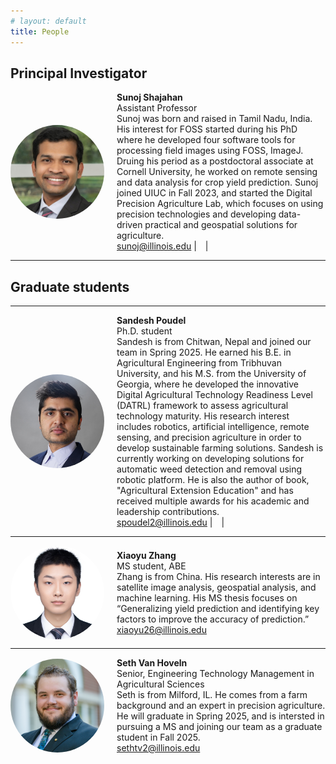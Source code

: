 ```yaml
---
# layout: default
title: People
---
```

<!-- 
      Sunoj was born and raised in Tamil Nadu, India, where he completed his undergraduate and master’s studies at Tamil Nadu Agricultural University, Coimbatore. His interest in sensing and automation began during his master’s work with FT-NIR spectroscopy. During his PhD at North Dakota State University, he developed four software tools for processing field images using FOSS, ImageJ. As a postdoctoral associate at Cornell University, he worked on remote sensing and data analysis for crop yield prediction. Sunoj joined UIUC in Fall 2023, and started the Digital Precision Agriculture Lab, which focuses on developing AI-driven, geospatial solutions for data-driven agriculture and precision technologies.  -->

<!-- # Our team -->

## Principal Investigator

<div style="display: flex; align-items: center;">
    <img src="images/headshots/Sunoj_2024_headshot.jpg" alt="Sunoj Shajahan" style="width: 150px; height: 150px; border-radius: 50%; margin-right: 20px;">
    <div>
        <strong>Sunoj Shajahan </strong><br>
        Assistant Professor  <br>
        Sunoj was born and raised in Tamil Nadu, India. His interest for FOSS started during his PhD where he developed four software tools for processing field images using FOSS, ImageJ. Druing his period as a postdoctoral associate at Cornell University, he worked on remote sensing and data analysis for crop yield prediction. Sunoj joined UIUC in Fall 2023, and started the Digital Precision Agriculture Lab, which focuses on using precision technologies and developing data-driven practical and geospatial solutions for agriculture. <br>
        <a href="mailto:sunoj@illinois.edu">sunoj@illinois.edu</a> | <a href="https://www.linkedin.com/in/sunoj-shajahan-ph-d-23606190/" style="margin-left: 10px;"><i class="fab fa-linkedin"></i></a> | <a href="https://scholar.google.com/citations?user=PSu2s7YAAAAJ&hl=en" style="margin-left: 10px;"><i class="fa-brands fa-google-scholar"></i></a>
    </div>
</div>

---

## Graduate students
<!-- Lora -->

<!-- <div style="display: flex; align-items: center;">
    <img src="images/headshots/Lora_headshot.jpg" alt="Lora Mohanty" style="width: 150px; height: 150px; border-radius: 50%; margin-right: 20px;">
    <div>
        <strong>Lora Mohanty </strong><br>
        Ph.D. student  <br>
        Lora is from Bhubaneswar, India. She completed her M.Tech. in Agro and Rural Technology at IIT Guwahati in 2024 and joined our team in Fall 2024. Her masters research included development of a micro-reactor using Computational Fluid Dynamics which enhances the synthesis of ammonia compared to  the existing reactors. Her research interests are on artificial intelligence, remote sensing, Ag robotics, and precision agriculture and their applications for the development of farmer friendly resources. She is currently working on the use of Synthetic Aperture Radar (SAR) in agricultural applications.<br>
        <a href="mailto:loram3@illinois.edu">loram3@illinois.edu</a> | <a href="https://www.linkedin.com/in/lora-mohanty-aa4301249/" style="margin-left: 10px;"><i class="fab fa-linkedin"></i></a>  
    </div>
</div> -->

---
<!-- Sandesh -->

<div style="display: flex; align-items: center;">
    <img src="images/headshots/Sandesh_headshot.jpg" alt="Sandesh Poudel" style="width: 150px; height: 150px; border-radius: 50%; margin-right: 20px;">
    <div>
        <strong>Sandesh Poudel </strong><br>
        Ph.D. student  <br>
        Sandesh is from Chitwan, Nepal and joined our team in Spring 2025. He earned his B.E. in Agricultural Engineering from Tribhuvan University, and his M.S. from the University of Georgia, where he developed the innovative Digital Agricultural Technology Readiness Level (DATRL) framework to assess agricultural technology maturity. His research interest includes robotics, artificial intelligence, remote sensing, and precision agriculture in order to develop sustainable farming solutions. Sandesh is currently working on developing solutions for automatic weed detection and removal using robotic platform. He is also the author of book, "Agricultural Extension Education" and has received multiple awards for his academic and leadership contributions. <br>
        <a href="mailto:spoudel2@illinois.edu">spoudel2@illinois.edu</a> | <a href="https://www.linkedin.com/in/sandesh-poudel-733b59110/" style="margin-left: 10px;"><i class="fab fa-linkedin"></i></a> | <a href="https://scholar.google.com/citations?user=LH3_qT0AAAAJ&hl=en" style="margin-left: 10px;"><i class="fa-brands fa-google-scholar"></i></a> 
    </div>
</div>

---

<!-- Zhang -->

<div style="display: flex; align-items: center;">
    <img src="images/headshots/Zhang_headshot.jpg" alt="Xiaoyu Zhang" style="width: 150px; height: 150px; border-radius: 50%; margin-right: 20px;">
    <div>
        <strong>Xiaoyu Zhang </strong><br>
        MS student, ABE  <br>
        Zhang is from China. His research interests are in satellite image analysis, geospatial analysis, and machine learning. His MS thesis focuses on “Generalizing yield prediction and identifying key factors to improve the accuracy of prediction.”  <br>
        <a href="mailto:xiaoyu26@illinois.edu">xiaoyu26@illinois.edu</a>
    </div>
</div>

---

<!-- Seth -->
<div style="display: flex; align-items: center;">
    <img src="images/headshots/Seth_headshot.jpg" alt="Person 1" style="width: 150px; height: 150px; border-radius: 50%; margin-right: 20px;">
    <div>
        <strong>Seth Van Hoveln </strong><br>
        Senior, Engineering Technology Management in Agricultural Sciences  <br>
        Seth is from Milford, IL. He comes from a farm background and an expert in precision agriculture. He will graduate in Spring 2025, and is intersted in pursuing a MS and joining our team as a graduate student in Fall 2025. <br>
        <a href="mailto:sethtv2@illinois.edu">sethtv2@illinois.edu</a>        
    </div>
</div>


<!-- Abhi -->

<!-- <div style="display: flex; align-items: center;">
    <img src="images/headshots/Abhi_headshot.jpg" alt="Xiaoyu Zhang" style="width: 150px; height: 150px; border-radius: 50%; margin-right: 20px;">
    <div>
        <strong>Abhinav Pagadala </strong><br>
        MS student, Statistics and Data Science  <br>
        Abhi is from Manhattan, KS. He is part of the AIFARMS project on mechanical weeding project on horseradish. With his expertise, he is training and testing a few detection and segmentation models for navigation and weed removal. He is also finetuning certain models to make it light-weight and can run on smaller edge computing device. <br>
        <a href="mailto:asp14@illinois.edu">asp14@illinois.edu</a> | <a href="https://www.linkedin.com/in/abhinav-pagadala-5201bb231/" style="margin-left: 10px;"><i class="fab fa-linkedin"></i></a> 
    </div>
</div>

--- -->


<!-- Janmejay -->

<!-- <div style="display: flex; align-items: center;">
    <img src="images/headshots/Janmejay_headshot.jpg" alt="Xiaoyu Zhang" style="width: 150px; height: 150px; border-radius: 50%; margin-right: 20px;">
    <div>
        <strong>Janmejay Rathi </strong><br>
        MS, Robotics and Autonomy  <br>
        Janmejay is from Nagpur, India. He completed his B.E. in Computer Science and Engineering from Shri Ramdeobaba College of Engineering and Management, Nagpur and pursued his MS at UIUC. He graduated in Fall 2024 and joined our team as Robotics Engineer in Spring 2025. He is passionate about robotics and working on integrating components for a horseradish weeding project. <br>
        <a href="mailto:email@example.com">jurathi2@illinois.edu</a> | <a href="https://www.linkedin.com/in/janmejayrathi/" style="margin-left: 10px;"><i class="fab fa-linkedin"></i></a> 
    </div>
</div>

--- -->

<!-- ## Undergraduate students -->

<!-- Hannah -->
<!-- <div style="display: flex; align-items: center;">
    <img src="images/headshots/Hannah_headshot.jpg" alt="Person 1" style="width: 150px; height: 150px; border-radius: 50%; margin-right: 20px;">
    <div>
        <strong>Hannah Surya Sundararajan </strong><br>
        Junior, Agricultural and Biological Engineering  <br>
        Hannah is from Greater Milwaukee, WI. She is pursuing a dual degree in Agricultural & Biological Engineering and Spanish at the University of Illinois Urbana-Champaign, minoring in Geography and Geographic Information Sciences. She was also enlisted for 4 years in the Air National Guard as an Engineering Technician. In Fall 2024, she was selected as a NASA DEVELOP intern. <br>
        <a href="mailto:hss5@illinois.edu">hss5@illinois.edu</a> | <a href="https://www.linkedin.com/in/hannah-sundararajan/" style="margin-left: 10px;"><i class="fab fa-linkedin"></i></a>
    </div>
</div>

--- -->



<!-- Advait -->
<!-- <div style="display: flex; align-items: center;">
    <img src="images/headshots/profile_photo_template.jpg" alt="Person 1" style="width: 150px; height: 150px; border-radius: 50%; margin-right: 20px;">
    <div>
        <strong>Advait Talhayani </strong><br>
        Sophomore, Computer Science  <br>
        Adviat is from Mumbai, India. He works on a project focusing on developing a segmetation model for identifying corn ears from a video footage collected on a combine harvester. <br>
        <a href="mailto:advaitt3@illinois.edu">advaitt3@illinois.edu</a>        
    </div>
</div>

--- -->

<!-- ## Past students -->
<!-- Jusjeev
<div style="display: flex; align-items: center;">
    <img src="images/headshots/Jusjeev_headshot.jpg" alt="Person 1" style="width: 150px; height: 150px; border-radius: 50%; margin-right: 20px;">
    <div>
        <strong>Jusjeev Bhurjee </strong><br>
        Senior, Computer Science  <br>
        Jusjeev is from New Delhi, India. He has spent most of his time outside of India, pursuing his schooling in Argentina. He is involved in the robotics project and has been developing an autonomous navigation algorithm for the Amiga Platform. <br>
        <a href="mailto:bhurjee2@illinois.edu">bhurjee2@illinois.edu</a> | <a href="https://www.linkedin.com/in/jusjeevsingh/" style="margin-left: 10px;"><i class="fab fa-linkedin"></i></a>        
    </div>
</div> -->
